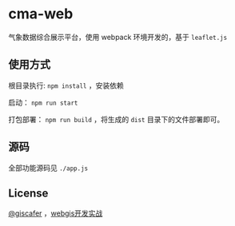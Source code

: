 # cma-web

气象数据综合展示平台，使用 webpack 环境开发的，基于 `leaflet.js`

## 使用方式

根目录执行: `npm install` ，安装依赖

启动： `npm run start`

打包部署： `npm run build` ，将生成的 `dist` 目录下的文件部署即可。

## 源码

全部功能源码见 `./app.js`


## License

[@giscafer](https://github.com) ，[webgis开发实战](https://xiaozhuanlan.com/webgis)

